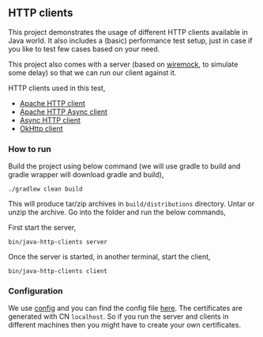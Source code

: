 ## HTTP clients

This project demonstrates the usage of different HTTP clients available in Java world.
It also includes a (basic) performance test setup, just in case if you like to test few cases based on your need.

This project also comes with a server (based on [wiremock](https://wiremock.org/), to simulate some delay) so that we can run our client against it.

HTTP clients used in this test,

* [Apache HTTP client](https://hc.apache.org/httpcomponents-client-4.5.x/index.html)
* [Apache HTTP Async client](https://hc.apache.org/httpcomponents-asyncclient-4.1.x/index.html)
* [Async HTTP client](https://github.com/AsyncHttpClient/async-http-client)
* [OkHttp client](https://square.github.io/okhttp/)


### How to run

Build the project using below command (we will use gradle to build and gradle wrapper will download gradle and build),

```
./gradlew clean build
```

This will produce tar/zip archives in `build/distributions` directory. Untar or unzip the archive. Go into the folder and run the below commands,

First start the server,

```
bin/java-http-clients server
```

Once the server is started, in another terminal, start the client,

```
bin/java-http-clients client
```

### Configuration

We use [config](https://lightbend.github.io/config/) and you can find the config file [here](src/main/config/app.conf). The certificates are generated with CN `localhost`.
So if you run the server and clients in different machines then you might have to create your own certificates.
